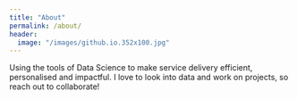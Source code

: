 ```yaml
---
title: "About"
permalink: /about/
header:
  image: "/images/github.io.352x100.jpg"
---
```


Using the tools of Data Science to make service delivery efficient, personalised and impactful. I love to look into data and work on projects, so reach out to collaborate!
